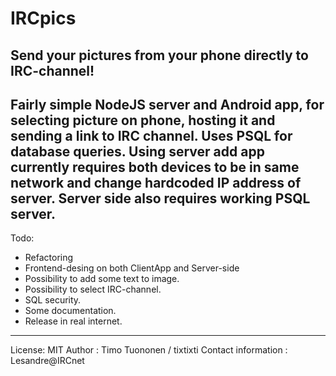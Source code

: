 # IRCpics
Send your pictures from your phone directly to IRC-channel!
----------------

Fairly simple NodeJS server and Android app, for selecting picture on phone, hosting it and sending a link to IRC channel. Uses PSQL for database queries. Using server add app currently requires both devices to be in same network and change hardcoded IP address of server. Server side also requires working PSQL server.
----------------------------------------
Todo:
  - Refactoring
  - Frontend-desing on both ClientApp and Server-side
  - Possibility to add some text to image.
  - Possibility to select IRC-channel.
  - SQL security.
  - Some documentation.
  - Release in real internet.

------------------------------------------
License: MIT
Author : Timo Tuononen / tixtixti
Contact information : Lesandre@IRCnet
